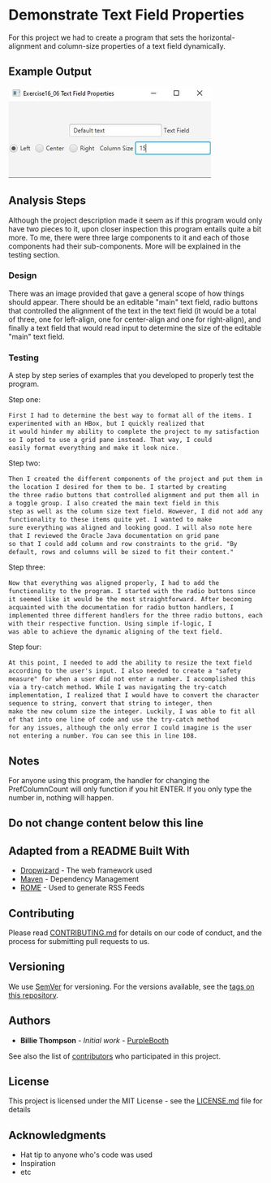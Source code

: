 # Demonstrate Text Field Properties

For this project we had to create a program that sets the horizontal-alignment and column-size properties of a text field
dynamically.

## Example Output

![Sample Output](README.jpg)

## Analysis Steps

Although the project description made it seem as if this program would only have two pieces to it, upon closer inspection
this program entails quite a bit more. To me, there were three large components to it and each of those components had their 
sub-components. More will be explained in the testing section.

### Design

There was an image provided that gave a general scope of how things should appear. There should be an editable "main" text field, 
radio buttons that controlled the alignment of the text in the text field 
(it would be a total of three, one for left-align, one for center-align
and one for right-align), and finally a text field that would read input to determine the size of the editable "main" text field.

### Testing

A step by step series of examples that you developed to properly test the program. 

Step one: 

```
First I had to determine the best way to format all of the items. I experimented with an HBox, but I quickly realized that
it would hinder my ability to complete the project to my satisfaction so I opted to use a grid pane instead. That way, I could
easily format everything and make it look nice. 
```

Step two: 

```
Then I created the different components of the project and put them in the location I desired for them to be. I started by creating
the three radio buttons that controlled alignment and put them all in a toggle group. I also created the main text field in this 
step as well as the column size text field. However, I did not add any functionality to these items quite yet. I wanted to make 
sure everything was aligned and looking good. I will also note here that I reviewed the Oracle Java documentation on grid pane
so that I could add column and row constraints to the grid. "By default, rows and columns will be sized to fit their content."
```

Step three:

```
Now that everything was aligned properly, I had to add the functionality to the program. I started with the radio buttons since
it seemed like it would be the most straightforward. After becoming acquainted with the documentation for radio button handlers, I
implemented three different handlers for the three radio buttons, each with their respective function. Using simple if-logic, I 
was able to achieve the dynamic aligning of the text field.
```

Step four:
```
At this point, I needed to add the ability to resize the text field according to the user's input. I also needed to create a "safety 
measure" for when a user did not enter a number. I accomplished this via a try-catch method. While I was navigating the try-catch
implementation, I realized that I would have to convert the character sequence to string, convert that string to integer, then 
make the new column size the integer. Luckily, I was able to fit all of that into one line of code and use the try-catch method 
for any issues, although the only error I could imagine is the user not entering a number. You can see this in line 108.
```

## Notes

For anyone using this program, the handler for changing the PrefColumnCount will only function if you hit ENTER. If you only type
the number in, nothing will happen.

## Do not change content below this line
## Adapted from a README Built With

* [Dropwizard](http://www.dropwizard.io/1.0.2/docs/) - The web framework used
* [Maven](https://maven.apache.org/) - Dependency Management
* [ROME](https://rometools.github.io/rome/) - Used to generate RSS Feeds

## Contributing

Please read [CONTRIBUTING.md](https://gist.github.com/PurpleBooth/b24679402957c63ec426) for details on our code of conduct, and the process for submitting pull requests to us.

## Versioning

We use [SemVer](http://semver.org/) for versioning. For the versions available, see the [tags on this repository](https://github.com/your/project/tags). 

## Authors

* **Billie Thompson** - *Initial work* - [PurpleBooth](https://github.com/PurpleBooth)

See also the list of [contributors](https://github.com/your/project/contributors) who participated in this project.

## License

This project is licensed under the MIT License - see the [LICENSE.md](LICENSE.md) file for details

## Acknowledgments

* Hat tip to anyone who's code was used
* Inspiration
* etc
